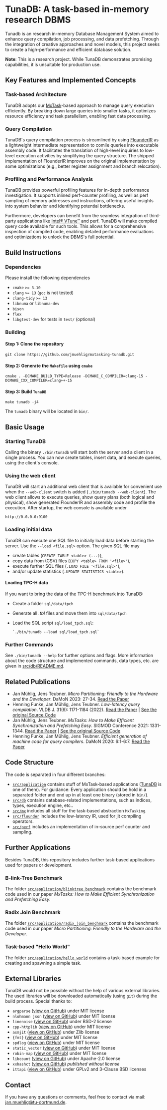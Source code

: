 # TunaDB: A task-based in-memory research DBMS
Tunadb is an research in-memory Database Management System aimed to enhance query compilation, job processing, and data prefetching. 
Through the integration of creative approaches and novel models, this project seeks to create a high-performance and efficient database solution.

**Note**: This is a research project. While TunaDB demonstrates promising capabilities, it is unsuitable for production use. 

## Key Features and Implemented Concepts
### Task-based Architecture
TunaDB adopts our [MxTask](https://github.com/jmuehlig/mxtasking)-based approach to manage query execution efficiently. 
By breaking down large queries into smaller tasks, it optimizes resource efficiency and task parallelism, enabling fast data processing.

### Query Compilation
TunaDB's query compilation process is streamlined by using [FlounderIR](https://github.com/Henning1/resql) as a lightweight intermediate representation to comile queries into executable assembly code. 
It facilitates the translation of high-level inquiries to low-level execution activities by simplifying the query structure.
The shipped implementation of FlounderIR improves on the original implementation by some optimizations (e.g., better register assignment and branch relocation).

### Profiling and Performance Analysis
TunaDB provides powerful profiling features for in-depth performance investigation. 
It supports inlined perf-counter profiling, as well as perf sampling of memory addresses and instructions, offering useful insights into system behavior and identifying potential bottlenecks.

Furthermore, developers can benefit from the seamless integration of third-party applications like [Intel® VTune™](https://www.intel.com/content/www/us/en/developer/tools/oneapi/vtune-profiler.html) and perf.
TunaDB will make compiled query code available for such tools.
This allows for a comprehensive inspection of compiled code, enabling detailed performance evaluations and optimizations to unlock the DBMS's full potential.

## Build Instructions
### Dependencies
Please install the following dependencies
* `cmake` `>= 3.10`
* `clang` `>= 13` (`gcc` is not tested)
* `clang-tidy` `>= 13`
* `libnuma` or `libnuma-dev`
* `bison` 
* `flex`
* `libgtest-dev` for tests in `test/` (optional)

### Building
#### Step 1: Clone the repository

    git clone https://github.com/jmuehlig/mxtasking-tunadb.git

#### Step 2: Generate the `Makefile` using `cmake`

    cmake . -DCMAKE_BUILD_TYPE=Release -DCMAKE_C_COMPILER=clang-15 -DCMAKE_CXX_COMPILER=clang++-15 

#### Step 3: Build `TunaDB`

    make tunadb -j4

The `tunadb` binary will be located in `bin/`.

## Basic Usage
### Starting TunaDB
Calling the binary `./bin/tunadb` will start both the server and a client in a single process.
You can now create tables, insert data, and execute queries, using the client's console.

### Using the web client
TunaDB will start an additional web client that is available for convenient use when the `--web-client` switch is added (`./bin/tunadb --web-client`).
The web client allows to execute queries, show query plans (both logical and physical), show generated FlounderIR and assembly code and profile the execution.
After startup, the web console is available under

    http://0.0.0.0:9100

### Loading initial data
TunaDB can execute one SQL file to initially load data before starting the server. 
Use the `--load <file.sql>` option. 
The given SQL file may 
* create tables (`CREATE TABLE <table> (...)`), 
* copy data from (CSV) files (`COPY <table> FROM '<file>'`), 
* execute further SQL files (`.LOAD FILE '<file.sql>'`),
* and/or update statistics (`.UPDATE STATISTICS <table>`).

#### Loading TPC-H data
If you want to bring the data of the TPC-H benchmark into TunaDB:
* Create a folder `sql/data/tpch`
* Generate all _.tbl_ files and move them into `sql/data/tpch`
* Load the SQL script `sql/load_tpch.sql`:
        
      `./bin/tunadb --load sql/load_tpch.sql`

### Further Commands
See `./bin/tunadb --help` for further options and flags.
More information about the code structure and implemented commands, data types, etc. are given in [src/db/README.md](src/db/README.md).

## Related Publications
* Jan Mühlig, Jens Teubner. *Micro Partitioning: Friendly to the Hardware and the Developer*. DaMoN 2023: 27-34. [Read the Paper](https://doi.org/10.1145/3592980.3595310)
* Henning Funke, Jan Mühlig, Jens Teubner. *Low-latency query compilation*. VLDB J. 31(6): 1171-1184 (2022). [Read the Paper](https://doi.org/10.1007/s00778-022-00741-5) | [See the original Source Code](https://github.com/Henning1/resql)
* Jan Mühlig, Jens Teubner. *MxTasks: How to Make Efficient Synchronization and Prefetching Easy*. SIGMOD Conference 2021: 1331-1344. [Read the Paper](https://doi.org/10.1145/3448016.3457268) | [See the original Source Code](https://github.com/jmuehlig/mxtasking)
* Henning Funke, Jan Mühlig, Jens Teubner. *Efficient generation of machine code for query compilers*. DaMoN 2020: 6:1-6:7. [Read the Paper](https://doi.org/10.1145/3399666.3399925)

## Code Structure
The code is separated in four different branches:
* [`src/application`](src/application) contains stuff of MxTask-based applications ([TunaDB](src/application/tunadb) is one of them). For guidance: Every application should be hold in a separated folder and end up in at least one binary (stored in `bin/`).
* [`src/db`](src/db) contains database-related implementations, such as indices, types, execution engine, etc..
* [`src/mx`](src/mx) includes all stuff for the task-based abstraction `MxTasking`.
* [`src/flounder`](src/flounder) includes the low-latency IR, used for jit compiling operators.
* [`src/perf`](src/flounder) includes an implementation of in-source perf counter and sampling.

## Further Applications
Besides TunaDB, this repository includes further task-based applications used for papers or development.

### B-link-Tree Benchmark
The folder [`src/application/blinktree_benchmark`](src/application/blinktree_benchmark) contains the benchmark code used in our paper _MxTasks: How to Make Efficient Synchronization and Prefetching Easy_.

### Radix Join Benchmark
The folder [`src/application/radix_join_benchmark`](src/application/radix_join_benchmark) contains the benchmark code used in our paper _Micro Partitioning: Friendly to the Hardware and the Developer_.

### Task-based "Hello World"
The folder [`src/application/hello_world`](src/application/hello_world) contains a task-based example for creating and spawning a simple task.

## External Libraries
TunaDB would not be possible without the help of various external libraries.
The used libraries will be downloaded automatically (using `git`) during the build process.
Special thanks to:
* `argparse` ([view on GitHub](https://github.com/p-ranav/argparse)) under MIT license
* `nlohmann json` ([view on GitHub](https://github.com/nlohmann/json)) under MIT license
* `linenoise` ([view on GitHub](https://github.com/antirez/linenoise)) under BSD-2 license
* `cpp-httplib` ([view on GitHub](https://github.com/yhirose/cpp-httplib)) under MIT license
* `asmjit` ([view on GitHub](https://github.com/asmjit/asmjit)) under Zlib license
* `{fmt}` ([view on GitHub](https://github.com/fmtlib/fmt)) under MIT license
* `spdlog` ([view on GitHub](https://github.com/gabime/spdlog)) under MIT license
* `static_vector` ([view on GitHub](https://github.com/jmacheta/static_vector)) under MIT license
* `robin-map` ([view on GitHub](https://github.com/Tessil/robin-map.git)) under MIT license
* `libcount` ([view on GitHub](https://github.com/dialtr/libcount)) under Apache-2.0 license
* `xxhashct` ([view on GitHub](https://github.com/ekpyron/xxhashct)) _published without license_
* `ittapi` ([view on GitHub](https://github.com/intel/ittapi.git)) under GPLv2 and 3-Clause BSD licenses

## Contact
If you have any questions or comments, feel free to contact via mail: [jan.muehlig@tu-dortmund.de](mailto:jan.muehlig@tu-dortmund.de).
